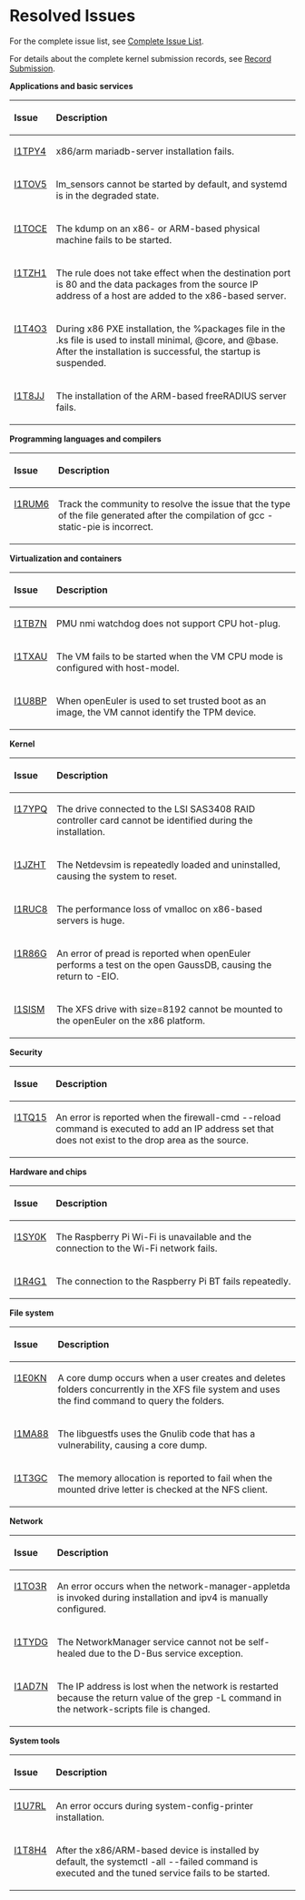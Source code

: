 # Resolved Issues<a name="ZH-CN_TOPIC_0225731125"></a>

For the complete issue list, see [Complete Issue List](https://gitee.com/organizations/src-openeuler/issues).

For details about the complete kernel submission records, see [Record Submission](https://gitee.com/openeuler/kernel/commits/openEuler-1.0-LTS).

**Applications and basic services** 
<a name="table_fixed_1"></a>
<table>
    <thead align="left">
        <tr id="row104971596432">
            <th class="cellrowborder" valign="top" width="9.66%" id="mcps1.2.3.1.1">
                <p id="p1649720994313"><a name="p1649720994313"></a><a name="p1649720994313"></a>Issue</p>
            </th>
            <th class="cellrowborder" valign="top" width="90.34%" id="mcps1.2.3.1.2">
                <p id="p8497129114312"><a name="p8497129114312"></a><a name="p8497129114312"></a>Description</p>
            </th>
        </tr>
    </thead>
    <tbody>
        <tr id="row449716974001">
            <td class="cellrowborder" valign="top" width="9.66%" headers="mcps1.2.3.1.1 ">
                <p id="p34974920436"><a name="p34974920436"></a><a name="p34974920436"></a><a href="https://gitee.com/src-openeuler/mariadb/issues/I1TPY4" target="_blank" rel="noopener noreferrer">I1TPY4</a></p>
            </td>
            <td class="cellrowborder" valign="top" width="90.34%" headers="mcps1.2.3.1.2 ">
                <p id="p74971293436"><a name="p74971293436"></a><a name="p74971293436"></a><span>x86/arm mariadb-server installation fails.</span></p>
            </td>
        <tr id="row449716974002">
            <td class="cellrowborder" valign="top" width="9.66%" headers="mcps1.2.3.1.1 ">
                <p id="p34974920436"><a name="p34974920436"></a><a name="p34974920436"></a><a href="https://gitee.com/src-openeuler/lm_sensors/issues/I1TOV5" target="_blank" rel="noopener noreferrer">I1TOV5</a></p>
            </td>
            <td class="cellrowborder" valign="top" width="90.34%" headers="mcps1.2.3.1.2 ">
                <p id="p74971293436"><a name="p74971293436"></a><a name="p74971293436"></a><span>lm_sensors cannot be started by default, and systemd is in the degraded state.</span></p>
            </td>
        <tr id="row449716974003">
            <td class="cellrowborder" valign="top" width="9.66%" headers="mcps1.2.3.1.1 ">
                <p id="p34974920436"><a name="p34974920436"></a><a name="p34974920436"></a><a href="https://gitee.com/src-openeuler/kexec-tools/issues/I1TOCE" target="_blank" rel="noopener noreferrer">I1TOCE</a></p>
            </td>
            <td class="cellrowborder" valign="top" width="90.34%" headers="mcps1.2.3.1.2 ">
                <p id="p74971293436"><a name="p74971293436"></a><a name="p74971293436"></a><span>The kdump on an x86- or ARM-based physical machine fails to be started.</span></p>
            </td>
        <tr id="row449716974004">
            <td class="cellrowborder" valign="top" width="9.66%" headers="mcps1.2.3.1.1 ">
                <p id="p34974920436"><a name="p34974920436"></a><a name="p34974920436"></a><a href="https://gitee.com/src-openeuler/firewalld/issues/I1TZH1" target="_blank" rel="noopener noreferrer">I1TZH1</a></p>
            </td>
            <td class="cellrowborder" valign="top" width="90.34%" headers="mcps1.2.3.1.2 ">
                <p id="p74971293436"><a name="p74971293436"></a><a name="p74971293436"></a><span>The rule does not take effect when the destination port is 80 and the data packages from the source IP address of a host are added to the x86-based server.</span></p>
            </td>
        <tr id="row449716974005">
            <td class="cellrowborder" valign="top" width="9.66%" headers="mcps1.2.3.1.1 ">
                <p id="p34974920436"><a name="p34974920436"></a><a name="p34974920436"></a><a href="https://gitee.com/src-openeuler/lvm2/issues/I1T4O3" target="_blank" rel="noopener noreferrer">I1T4O3</a></p>
            </td>
            <td class="cellrowborder" valign="top" width="90.34%" headers="mcps1.2.3.1.2 ">
                <p id="p74971293436"><a name="p74971293436"></a><a name="p74971293436"></a><span>During x86 PXE installation, the %packages file in the .ks file is used to install minimal, @core, and @base. After the installation is successful, the startup is suspended.</span></p>
            </td>
        <tr id="row449716974006">
            <td class="cellrowborder" valign="top" width="9.66%" headers="mcps1.2.3.1.1 ">
                <p id="p34974920436"><a name="p34974920436"></a><a name="p34974920436"></a><a href="https://gitee.com/src-openeuler/freeradius/issues/I1T8JJ" target="_blank" rel="noopener noreferrer">I1T8JJ</a></p>
            </td>
            <td class="cellrowborder" valign="top" width="90.34%" headers="mcps1.2.3.1.2 ">
                <p id="p74971293436"><a name="p74971293436"></a><a name="p74971293436"></a><span>The installation of the ARM-based freeRADIUS server fails.</span></p>
            </td>
        </tr>
        </tr>
    </tbody>
</table>

**Programming languages and compilers** 
<a name="table_fixed_2"></a>
<table>
    <thead align="left">
        <tr id="row104971596432">
            <th class="cellrowborder" valign="top" width="9.66%" id="mcps1.2.3.1.1">
                <p id="p1649720994313"><a name="p1649720994313"></a><a name="p1649720994313"></a>Issue</p>
            </th>
            <th class="cellrowborder" valign="top" width="90.34%" id="mcps1.2.3.1.2">
                <p id="p8497129114312"><a name="p8497129114312"></a><a name="p8497129114312"></a>Description</p>
            </th>
        </tr>
    </thead>
    <tbody>
        <tr id="row449716974007">
            <td class="cellrowborder" valign="top" width="9.66%" headers="mcps1.2.3.1.1 ">
                <p id="p34974920436"><a name="p34974920436"></a><a name="p34974920436"></a><a href="https://gitee.com/src-openeuler/file/issues/I1RUM6" target="_blank" rel="noopener noreferrer">I1RUM6</a></p>
            </td>
            <td class="cellrowborder" valign="top" width="90.34%" headers="mcps1.2.3.1.2 ">
                <p id="p74971293436"><a name="p74971293436"></a><a name="p74971293436"></a><span>Track the community to resolve the issue that the type of the file generated after the compilation of gcc -static-pie is incorrect.</span></p>
            </td>
        </tr>
        </tr>
    </tbody>
</table>

**Virtualization and containers** 
<a name="table_fixed_4"></a>
<table>
    <thead align="left">
        <tr id="row104971596432">
            <th class="cellrowborder" valign="top" width="9.66%" id="mcps1.2.3.1.1">
                <p id="p1649720994313"><a name="p1649720994313"></a><a name="p1649720994313"></a>Issue</p>
            </th>
            <th class="cellrowborder" valign="top" width="90.34%" id="mcps1.2.3.1.2">
                <p id="p8497129114312"><a name="p8497129114312"></a><a name="p8497129114312"></a>Description</p>
            </th>
        </tr>
    </thead>
    <tbody>
        <tr id="row449716974008">
            <td class="cellrowborder" valign="top" width="9.66%" headers="mcps1.2.3.1.1 ">
                <p id="p34974920436"><a name="p34974920436"></a><a name="p34974920436"></a><a href="https://gitee.com/openeuler/kernel/issues/I1TB7N?from=project-issue" target="_blank" rel="noopener noreferrer">I1TB7N</a></p>
            </td>
            <td class="cellrowborder" valign="top" width="90.34%" headers="mcps1.2.3.1.2 ">
                <p id="p74971293436"><a name="p74971293436"></a><a name="p74971293436"></a><span>PMU nmi watchdog does not support CPU hot-plug.</span></p>
            </td>
        <tr id="row449716974009">
            <td class="cellrowborder" valign="top" width="9.66%" headers="mcps1.2.3.1.1 ">
                <p id="p34974920436"><a name="p34974920436"></a><a name="p34974920436"></a><a href="https://gitee.com/openeuler/kernel/issues/I1TXAU?from=project-issue" target="_blank" rel="noopener noreferrer">I1TXAU</a></p>
            </td>
            <td class="cellrowborder" valign="top" width="90.34%" headers="mcps1.2.3.1.2 ">
                <p id="p74971293436"><a name="p74971293436"></a><a name="p74971293436"></a><span>The VM fails to be started when the VM CPU mode is configured with host-model.</span></p>
            </td>
        <tr id="row449716974010">
            <td class="cellrowborder" valign="top" width="9.66%" headers="mcps1.2.3.1.1 ">
                <p id="p34974920436"><a name="p34974920436"></a><a name="p34974920436"></a><a href="https://gitee.com/openeuler/kernel/issues/I1U8BP?from=project-issue" target="_blank" rel="noopener noreferrer">I1U8BP</a></p>
            </td>
            <td class="cellrowborder" valign="top" width="90.34%" headers="mcps1.2.3.1.2 ">
                <p id="p74971293436"><a name="p74971293436"></a><a name="p74971293436"></a><span>When openEuler is used to set trusted boot as an image, the VM cannot identify the TPM device.</span></p>
            </td>
        </tr>
        </tr>
    </tbody>
</table>

**Kernel** 
<a name="table_fixed_6"></a>
<table>
    <thead align="left">
        <tr id="row104971596432">
            <th class="cellrowborder" valign="top" width="9.66%" id="mcps1.2.3.1.1">
                <p id="p1649720994313"><a name="p1649720994313"></a><a name="p1649720994313"></a>Issue</p>
            </th>
            <th class="cellrowborder" valign="top" width="90.34%" id="mcps1.2.3.1.2">
                <p id="p8497129114312"><a name="p8497129114312"></a><a name="p8497129114312"></a>Description</p>
            </th>
        </tr>
    </thead>
    <tbody>
        <tr id="row449716974011">
            <td class="cellrowborder" valign="top" width="9.66%" headers="mcps1.2.3.1.1 ">
                <p id="p34974920436"><a name="p34974920436"></a><a name="p34974920436"></a><a href="https://gitee.com/openeuler/kernel/issues/I17YPQ?from=project-issue" target="_blank" rel="noopener noreferrer">I17YPQ</a></p>
            </td>
            <td class="cellrowborder" valign="top" width="90.34%" headers="mcps1.2.3.1.2 ">
                <p id="p74971293436"><a name="p74971293436"></a><a name="p74971293436"></a><span>The drive connected to the LSI SAS3408 RAID controller card cannot be identified during the installation.</span></p>
            </td>
        <tr id="row449716974012">
            <td class="cellrowborder" valign="top" width="9.66%" headers="mcps1.2.3.1.1 ">
                <p id="p34974920436"><a name="p34974920436"></a><a name="p34974920436"></a><a href="https://gitee.com/openeuler/kernel/issues/I1JZHT?from=project-issue" target="_blank" rel="noopener noreferrer">I1JZHT</a></p>
            </td>
            <td class="cellrowborder" valign="top" width="90.34%" headers="mcps1.2.3.1.2 ">
                <p id="p74971293436"><a name="p74971293436"></a><a name="p74971293436"></a><span>The Netdevsim is repeatedly loaded and uninstalled, causing the system to reset.</span></p>
            </td>
        <tr id="row449716974013">
            <td class="cellrowborder" valign="top" width="9.66%" headers="mcps1.2.3.1.1 ">
                <p id="p34974920436"><a name="p34974920436"></a><a name="p34974920436"></a><a href="https://gitee.com/openeuler/kernel/issues/I1RUC8?from=project-issue" target="_blank" rel="noopener noreferrer">I1RUC8</a></p>
            </td>
            <td class="cellrowborder" valign="top" width="90.34%" headers="mcps1.2.3.1.2 ">
                <p id="p74971293436"><a name="p74971293436"></a><a name="p74971293436"></a><span>The performance loss of vmalloc on x86-based servers is huge.</span></p>
            </td>
        <tr id="row449716974014">
            <td class="cellrowborder" valign="top" width="9.66%" headers="mcps1.2.3.1.1 ">
                <p id="p34974920436"><a name="p34974920436"></a><a name="p34974920436"></a><a href="https://gitee.com/openeuler/kernel/issues/I1R86G?from=project-issue" target="_blank" rel="noopener noreferrer">I1R86G</a></p>
            </td>
            <td class="cellrowborder" valign="top" width="90.34%" headers="mcps1.2.3.1.2 ">
                <p id="p74971293436"><a name="p74971293436"></a><a name="p74971293436"></a><span>An error of pread is reported when openEuler performs a test on the open GaussDB, causing the return to -EIO.</span></p>
            </td>
        <tr id="row449716974015">
            <td class="cellrowborder" valign="top" width="9.66%" headers="mcps1.2.3.1.1 ">
                <p id="p34974920436"><a name="p34974920436"></a><a name="p34974920436"></a><a href="https://gitee.com/openeuler/kernel/issues/I1SISM?from=project-issue" target="_blank" rel="noopener noreferrer">I1SISM</a></p>
            </td>
            <td class="cellrowborder" valign="top" width="90.34%" headers="mcps1.2.3.1.2 ">
                <p id="p74971293436"><a name="p74971293436"></a><a name="p74971293436"></a><span>The XFS drive with size=8192 cannot be mounted to the openEuler on the x86 platform.</span></p>
            </td>
        </tr>
        </tr>
    </tbody>
</table>

**Security**
<a name="table_fixed_7"></a>
<table>
    <thead align="left">
        <tr id="row104971596432">
            <th class="cellrowborder" valign="top" width="9.66%" id="mcps1.2.3.1.1">
                <p id="p1649720994313"><a name="p1649720994313"></a><a name="p1649720994313"></a>Issue</p>
            </th>
            <th class="cellrowborder" valign="top" width="90.34%" id="mcps1.2.3.1.2">
                <p id="p8497129114312"><a name="p8497129114312"></a><a name="p8497129114312"></a>Description</p>
            </th>
        </tr>
    </thead>
    <tbody>
        <tr id="row449716974016">
            <td class="cellrowborder" valign="top" width="9.66%" headers="mcps1.2.3.1.1 ">
                <p id="p34974920436"><a name="p34974920436"></a><a name="p34974920436"></a><a href="https://gitee.com/openeuler/kernel/issues/I1TQ15?from=project-issue" target="_blank" rel="noopener noreferrer">I1TQ15</a></p>
            </td>
            <td class="cellrowborder" valign="top" width="90.34%" headers="mcps1.2.3.1.2 ">
                <p id="p74971293436"><a name="p74971293436"></a><a name="p74971293436"></a><span>An error is reported when the firewall-cmd --reload command is executed to add an IP address set that does not exist to the drop area as the source.</span></p>
            </td>
        </tr>
        </tr>
    </tbody>
</table>

**Hardware and chips** 
<a name="table_fixed_7"></a>
<table>
    <thead align="left">
        <tr id="row104971596432">
            <th class="cellrowborder" valign="top" width="9.66%" id="mcps1.2.3.1.1">
                <p id="p1649720994313"><a name="p1649720994313"></a><a name="p1649720994313"></a>Issue</p>
            </th>
            <th class="cellrowborder" valign="top" width="90.34%" id="mcps1.2.3.1.2">
                <p id="p8497129114312"><a name="p8497129114312"></a><a name="p8497129114312"></a>Description</p>
            </th>
        </tr>
    </thead>
    <tbody>
        <tr id="row449716974017">
            <td class="cellrowborder" valign="top" width="9.66%" headers="mcps1.2.3.1.1 ">
                <p id="p34974920436"><a name="p34974920436"></a><a name="p34974920436"></a><a href="https://gitee.com/openeuler/raspberrypi/issues/I1SY0K" target="_blank" rel="noopener noreferrer">I1SY0K</a></p>
            </td>
            <td class="cellrowborder" valign="top" width="90.34%" headers="mcps1.2.3.1.2 ">
                <p id="p74971293436"><a name="p74971293436"></a><a name="p74971293436"></a><span>The Raspberry Pi Wi-Fi is unavailable and the connection to the Wi-Fi network fails.</span></p>
            </td>
        <tr id="row449716974018">
            <td class="cellrowborder" valign="top" width="9.66%" headers="mcps1.2.3.1.1 ">
                <p id="p34974920436"><a name="p34974920436"></a><a name="p34974920436"></a><a href="https://gitee.com/openeuler/raspberrypi/issues/I1R4G1" target="_blank" rel="noopener noreferrer">I1R4G1</a></p>
            </td>
            <td class="cellrowborder" valign="top" width="90.34%" headers="mcps1.2.3.1.2 ">
                <p id="p74971293436"><a name="p74971293436"></a><a name="p74971293436"></a><span>The connection to the Raspberry Pi BT fails repeatedly.</span></p>
            </td>
        </tr>
        </tr>
    </tbody>
</table>

**File system**
<a name="table_fixed_9"></a>
<table>
    <thead align="left">
        <tr id="row104971596432">
            <th class="cellrowborder" valign="top" width="9.66%" id="mcps1.2.3.1.1">
                <p id="p1649720994313"><a name="p1649720994313"></a><a name="p1649720994313"></a>Issue</p>
            </th>
            <th class="cellrowborder" valign="top" width="90.34%" id="mcps1.2.3.1.2">
                <p id="p8497129114312"><a name="p8497129114312"></a><a name="p8497129114312"></a>Description</p>
            </th>
        </tr>
    </thead>
    <tbody>
        <tr id="row449716974019">
            <td class="cellrowborder" valign="top" width="9.66%" headers="mcps1.2.3.1.1 ">
                <p id="p34974920436"><a name="p34974920436"></a><a name="p34974920436"></a><a href="https://gitee.com/src-openeuler/findutils/issues/I1E0KN" target="_blank" rel="noopener noreferrer">I1E0KN</a></p>
            </td>
            <td class="cellrowborder" valign="top" width="90.34%" headers="mcps1.2.3.1.2 ">
                <p id="p74971293436"><a name="p74971293436"></a><a name="p74971293436"></a><span>A core dump occurs when a user creates and deletes folders concurrently in the XFS file system and uses the find command to query the folders.</span></p>
            </td>
        <tr id="row449716974020">
            <td class="cellrowborder" valign="top" width="9.66%" headers="mcps1.2.3.1.1 ">
            <p id="p34974920436"><a name="p34974920436"></a><a name="p34974920436"></a><a href="https://gitee.com/src-openeuler/libguestfs/issues/I1MA88" target="_blank" rel="noopener noreferrer">I1MA88</a></p>
            </td>
            <td class="cellrowborder" valign="top" width="90.34%" headers="mcps1.2.3.1.2 ">
                <p id="p74971293436"><a name="p74971293436"></a><a name="p74971293436"></a><span>The libguestfs uses the Gnulib code that has a vulnerability, causing a core dump.</span></p>
            </td>
        <tr id="row449716974021">
            <td class="cellrowborder" valign="top" width="9.66%" headers="mcps1.2.3.1.1 ">
                <p id="p34974920436"><a name="p34974920436"></a><a name="p34974920436"></a><a href="https://gitee.com/src-openeuler/nfs-utils/issues/I1T3GC" target="_blank" rel="noopener noreferrer">I1T3GC</a></p>
            </td>
            <td class="cellrowborder" valign="top" width="90.34%" headers="mcps1.2.3.1.2 ">
                <p id="p74971293436"><a name="p74971293436"></a><a name="p74971293436"></a><span>The memory allocation is reported to fail when the mounted drive letter is checked at the NFS client.</span></p>
            </td>
        </tr>
        </tr>
    </tbody>
</table>

**Network**
<a name="table_fixed_11"></a>
<table>
    <thead align="left">
        <tr id="row104971596432">
            <th class="cellrowborder" valign="top" width="9.66%" id="mcps1.2.3.1.1">
                <p id="p1649720994313"><a name="p1649720994313"></a><a name="p1649720994313"></a>Issue</p>
            </th>
            <th class="cellrowborder" valign="top" width="90.34%" id="mcps1.2.3.1.2">
                <p id="p8497129114312"><a name="p8497129114312"></a><a name="p8497129114312"></a>Description</p>
            </th>
        </tr>
    </thead>
    <tbody>
        <tr id="row449716974022">
            <td class="cellrowborder" valign="top" width="9.66%" headers="mcps1.2.3.1.1 ">
                <p id="p34974920436"><a name="p34974920436"></a><a name="p34974920436"></a><a href="https://gitee.com/src-openeuler/network-manager-applet/issues/I1TO3R" target="_blank" rel="noopener noreferrer">I1TO3R</a></p>
            </td>
            <td class="cellrowborder" valign="top" width="90.34%" headers="mcps1.2.3.1.2 ">
                <p id="p74971293436"><a name="p74971293436"></a><a name="p74971293436"></a><span>An error occurs when the network-manager-appletda is invoked during installation and ipv4 is manually configured.</span></p>
            </td>
        <tr id="row449716974023">
            <td class="cellrowborder" valign="top" width="9.66%" headers="mcps1.2.3.1.1 ">
                <p id="p34974920436"><a name="p34974920436"></a><a name="p34974920436"></a><a href="https://gitee.com/src-openeuler/NetworkManager/issues/I1TYDG" target="_blank" rel="noopener noreferrer">I1TYDG</a></p>
            </td>
            <td class="cellrowborder" valign="top" width="90.34%" headers="mcps1.2.3.1.2 ">
                <p id="p74971293436"><a name="p74971293436"></a><a name="p74971293436"></a><span>The NetworkManager service cannot not be self-healed due to the D-Bus service exception.</span></p>
            </td>
        <tr id="row449716974024">
            <td class="cellrowborder" valign="top" width="9.66%" headers="mcps1.2.3.1.1 ">
                <p id="p34974920436"><a name="p34974920436"></a><a name="p34974920436"></a><a href="https://gitee.com/src-openeuler/initscripts/issues/I1AD7N" target="_blank" rel="noopener noreferrer">I1AD7N</a></p>
            </td>
            <td class="cellrowborder" valign="top" width="90.34%" headers="mcps1.2.3.1.2 ">
                <p id="p74971293436"><a name="p74971293436"></a><a name="p74971293436"></a><span>The IP address is lost when the network is restarted because the return value of the grep -L command in the network-scripts file is changed.</span></p>
            </td>
        </tr>
        </tr>
    </tbody>
</table>

**System tools**
<a name="table_fixed_13"></a>
<table>
    <thead align="left">
        <tr id="row104971596432">
            <th class="cellrowborder" valign="top" width="9.66%" id="mcps1.2.3.1.1">
                <p id="p1649720994313"><a name="p1649720994313"></a><a name="p1649720994313"></a>Issue</p>
            </th>
            <th class="cellrowborder" valign="top" width="90.34%" id="mcps1.2.3.1.2">
                <p id="p8497129114312"><a name="p8497129114312"></a><a name="p8497129114312"></a>Description</p>
            </th>
        </tr>
    </thead>
        <tr id="row449716974025">
            <td class="cellrowborder" valign="top" width="9.66%" headers="mcps1.2.3.1.1 ">
                <p id="p34974920436"><a name="p34974920436"></a><a name="p34974920436"></a><a href="https://gitee.com/src-openeuler/system-config-printer/issues/I1U7RL" target="_blank" rel="noopener noreferrer">I1U7RL</a></p>
            </td>
            <td class="cellrowborder" valign="top" width="90.34%" headers="mcps1.2.3.1.2 ">
                <p id="p74971293436"><a name="p74971293436"></a><a name="p74971293436"></a><span>An error occurs during system-config-printer installation.</span></p>
            </td>
        <tr id="row449716974026">
            <td class="cellrowborder" valign="top" width="9.66%" headers="mcps1.2.3.1.1 ">
                <p id="p34974920436"><a name="p34974920436"></a><a name="p34974920436"></a><a href="https://gitee.com/src-openeuler/tuned/issues/I1T8H4" target="_blank" rel="noopener noreferrer">I1T8H4</a></p>
            </td>
            <td class="cellrowborder" valign="top" width="90.34%" headers="mcps1.2.3.1.2 ">
                <p id="p74971293436"><a name="p74971293436"></a><a name="p74971293436"></a><span>After the x86/ARM-based device is installed by default, the systemctl -all --failed command is executed and the tuned service fails to be started.</span></p>
            </td>
        </tr>
        </tr>
    </tbody>
</table>


